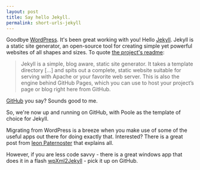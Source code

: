```yaml
---
layout: post
title: Say hello Jekyll.
permalink: short-urls-jekyll
---
```


Goodbye [WordPress](http://www.wordpress.org/). It's been great working with you! Hello [Jekyll](http://jekyllrb.com). Jekyll is a static site generator, an open-source tool for creating simple yet powerful websites of all shapes and sizes. To quote [the project's readme](https://github.com/jekyll/jekyll/blob/master/README.markdown):

> Jekyll is a simple, blog aware, static site generator. It takes a template directory [...] and spits out a complete, static website suitable for serving with Apache or your favorite web server. This is also the engine behind GitHub Pages, which you can use to host your project’s page or blog right here from GitHub.

[GitHub](https://github.com/) you say? Sounds good to me. 

So, we're now up and running on GitHub, with Poole as the template of choice for Jekyll. 

Migrating from WordPress is a breeze when you make use of some of the useful apps out there for doing exactly that. Interested? There is a great post from [leon Paternoster](http://www.leonpaternoster.com/2013/06/moving-from-wordpress-to-jekyll/) that explains all. 

However, if you are less code savvy - there is a great windows app that does it in a flash [wpXml2Jekyll](https://github.com/theaob/wpXml2Jekyll) - pick it up on GitHub.